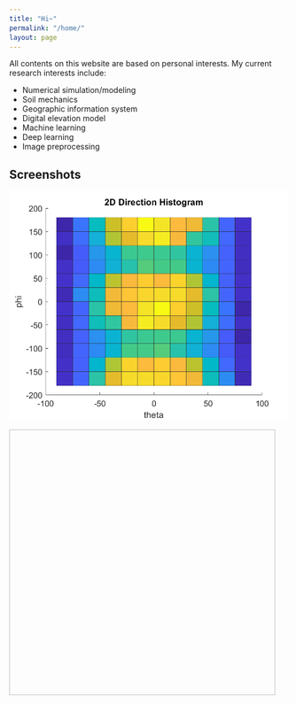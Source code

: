 ```yaml
---
title: "Hi~"
permalink: "/home/"
layout: page
---
```


All contents on this website are based on personal interests. My current research interests include:
* Numerical simulation/modeling
* Soil mechanics
* Geographic information system
* Digital elevation model
* Machine learning
* Deep learning
* Image preprocessing

## Screenshots

![Figure 1](/assets/2D_Matlab_hist.png)


<img scr="/assets/2D_Matlab_hist.png" class="img" width="480"  height="480">


